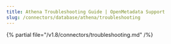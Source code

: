 ```yaml
---
title: Athena Troubleshooting Guide | OpenMetadata Support
slug: /connectors/database/athena/troubleshooting
---
```


{% partial file="/v1.8/connectors/troubleshooting.md" /%}
